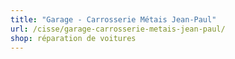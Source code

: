 ```yaml
---
title: "Garage - Carrosserie Métais Jean-Paul"
url: /cisse/garage-carrosserie-metais-jean-paul/
shop: réparation de voitures
---
```

